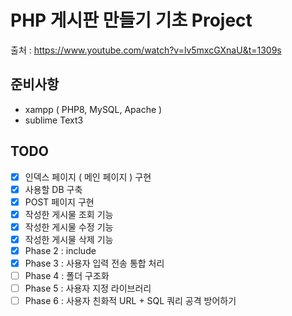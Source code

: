 # PHP 게시판 만들기 기초 Project

출처 : https://www.youtube.com/watch?v=lv5mxcGXnaU&t=1309s

## 준비사항

* xampp ( PHP8, MySQL, Apache )
* sublime Text3

## TODO
- [x] 인덱스 페이지 ( 메인 페이지 ) 구현
- [x] 사용할 DB 구축 
- [x] POST 페이지 구현 
- [x] 작성한 게시물 조회 기능 
- [x] 작성한 게시물 수정 기능
- [x] 작성한 게시물 삭제 기능
- [x] Phase 2 : include 
- [x] Phase 3 : 사용자 입력 전송 통합 처리 
- [ ] Phase 4 : 폴더 구조화
- [ ] Phase 5 : 사용자 지정 라이브러리 
- [ ] Phase 6 : 사용자 친화적 URL + SQL 쿼리 공격 방어하기 
